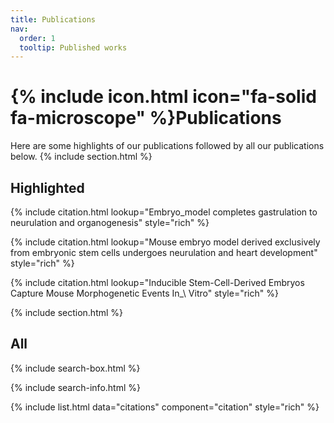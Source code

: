 ```yaml
---
title: Publications
nav:
  order: 1
  tooltip: Published works
---
```


# {% include icon.html icon="fa-solid fa-microscope" %}Publications

Here are some highlights of our publications followed by all our publications below.
{% include section.html %}

## Highlighted

{% include citation.html lookup="Embryo\_model completes gastrulation to neurulation and organogenesis" style="rich" %}

{% include citation.html lookup="Mouse embryo model derived exclusively from embryonic stem cells undergoes neurulation and heart development" style="rich" %}

{% include citation.html lookup="Inducible Stem-Cell-Derived Embryos Capture Mouse Morphogenetic Events In\_\ Vitro" style="rich" %}

{% include section.html %}

## All

{% include search-box.html %}

{% include search-info.html %}

{% include list.html data="citations" component="citation" style="rich" %}
